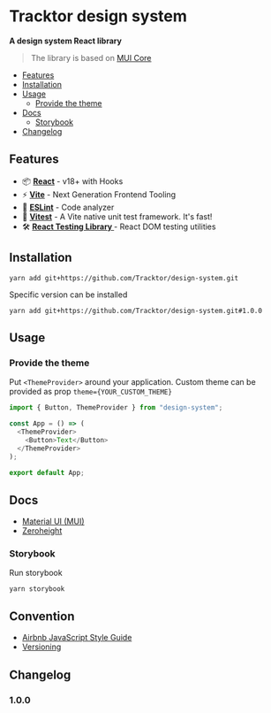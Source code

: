 # Tracktor design system
**A design system React library**

>The library is based on [MUI Core](https://mui.com/material-ui/getting-started/overview/)

- [Features](#Features)  
- [Installation](#Installation)  
- [Usage](#Usage)
  - [Provide the theme](#Provide-the-theme)
- [Docs](#Docs)  
  - [Storybook](#Storybook)  
- [Changelog](#Changelog)  

## Features

- 📦 **[React](https://fr.reactjs.org)** - v18+ with Hooks
- ⚡️ **[Vite](https://vitejs.dev)** - Next Generation Frontend Tooling
- 📐 **[ESLint](https://eslint.org)** - Code analyzer
- 🚀 **[Vitest](https://vitest.dev)** - A Vite native unit test framework. It's fast!
- 🛠️ **[React Testing Library ](https://testing-library.com/docs/react-testing-library/intro/)** - React DOM testing utilities

## Installation

```console
yarn add git+https://github.com/Tracktor/design-system.git
```

Specific version can be installed

```console
yarn add git+https://github.com/Tracktor/design-system.git#1.0.0
```

## Usage

### Provide the theme
Put `<ThemeProvider>` around your application. 
Custom theme can be provided as prop `theme={YOUR_CUSTOM_THEME}`

```typescript jsx
import { Button, ThemeProvider } from "design-system";

const App = () => (
  <ThemeProvider>
    <Button>Text</Button>
  </ThemeProvider>
);

export default App;
```

## Docs

- [Material UI (MUI)](https://mui.com/material-ui/getting-started/overview)
- [Zeroheight](https://zeroheight.com/392e62971/p/7983f7-armature)

### Storybook

Run storybook
```console
yarn storybook
```

## Convention
- [Airbnb JavaScript Style Guide](https://github.com/airbnb/javascript)
- [Versioning](https://semver.org/)

## Changelog

### 1.0.0